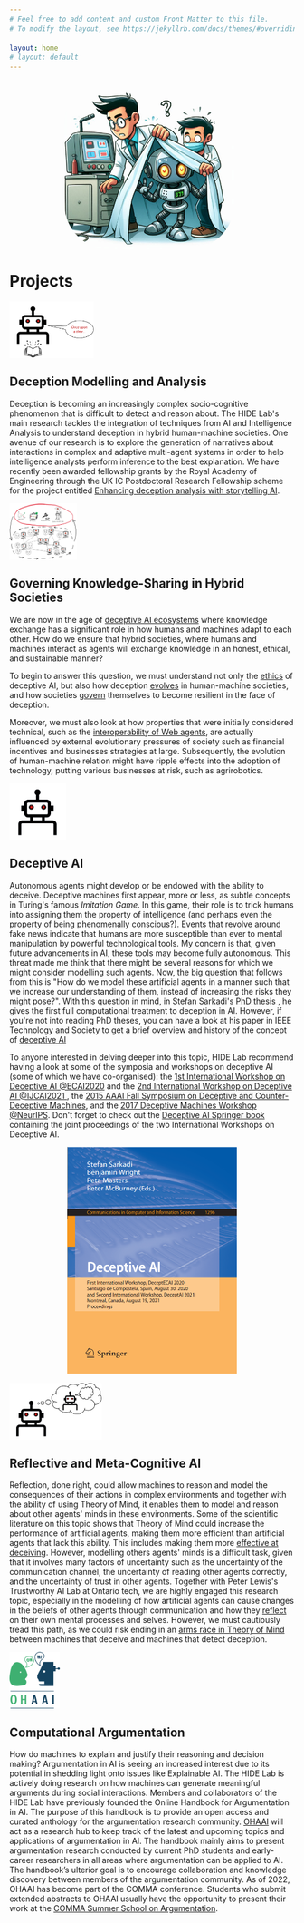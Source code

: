 ```yaml
---
# Feel free to add content and custom Front Matter to this file.
# To modify the layout, see https://jekyllrb.com/docs/themes/#overriding-theme-defaults

layout: home
# layout: default
---
```

<p align="center">
<img src="assets/img/team.jpeg" alt="team" width="300" align="center" style="margin-right:10px; border-radius:80px" />
</p>



# Projects

<img src="assets/img/story_AI.png" height="100" width=auto style="vertical-align:middle">
 
## Deception Modelling and Analysis

Deception is becoming an increasingly complex socio-cognitive phenomenon that is difficult to detect and reason about. The HIDE Lab's main research tackles the integration of techniques from AI and Intelligence Analysis to understand deception in hybrid human-machine societies. One avenue of our research is to explore the generation of narratives about  interactions in complex and adaptive multi-agent systems in order to help intelligence analysts perform inference to the best explanation. We have recently been awarded fellowship grants by the Royal Academy of Engineering through the UK IC Postdoctoral Research Fellowship scheme for the project entitled <a href="https://raeng.org.uk/programmes-and-prizes/programmes/uk-grants-and-prizes/support-for-research/induction-awardees/dr-stefan-sarkadi-king-s-college-london">Enhancing deception analysis with storytelling AI</a>.



<img src="assets/img/decosystem.png" height="100" width=auto style="vertical-align:middle">

## Governing Knowledge-Sharing in Hybrid Societies

We are now in the age of <a href="https://dl.acm.org/doi/abs/10.1145/3571884.3603754" >deceptive AI ecosystems</a> where knowledge exchange has a significant role in how humans and machines adapt to each other. How do we ensure that hybrid societies, where humans and machines interact as agents will exchange knowledge in an honest, ethical, and sustainable manner? 

To begin to answer this question, we must understand not only the <a href='https://kclpure.kcl.ac.uk/ws/portalfiles/portal/204173407/AAMAS_2023_Dishonest_AI_Study_9_.pdf'>ethics</a> of deceptive AI, but also how deception <a href='https://royalsocietypublishing.org/doi/pdf/10.1098/rsos.201032'>evolves</a> in human-machine societies, and how societies <a href='https://dl.acm.org/doi/pdf/10.1145/3638549'>govern</a> themselves to become resilient in the face of deception. 

Moreover, we must also look at how properties that were initially considered technical, such as the <a href='https://ieeexplore.ieee.org/abstract/document/9931915'>interoperability of Web agents</a>, are actually influenced by external evolutionary pressures of society such as financial incentives and businesses strategies at large. Subsequently, the evolution of human-machine relation might have ripple effects into the adoption of technology, putting various businesses at risk, such as agrirobotics.




<img src="assets/img/portfolio/robot.png" height="100" width=auto style="vertical-align:middle">

## Deceptive AI

Autonomous agents might develop or be endowed with the ability to deceive. Deceptive machines first appear, more or less, as subtle concepts in Turing's famous <i>Imitation Game</i>. In this game, their role is to trick humans into assigning them the property of intelligence (and perhaps even the property of being phenomenally conscious?). Events that revolve around fake news indicate that humans are more susceptible than ever to mental manipulation by powerful technological tools. My concern is that, given future advancements in AI, these tools may become fully autonomous. This threat made me think that there might be several reasons for which we might consider modelling such agents. Now, the big question that follows from this is "How do we model these artificial agents in a manner such that we increase our understanding of them, instead of increasing the risks they might pose?". With this question in mind, in Stefan Sarkadi's <a href="https://kclpure.kcl.ac.uk/portal/en/theses/deception(472436d1-6edc-4958-85c5-0941ac948189).html">	PhD thesis </a>, he gives the first full computational treatment to deception in AI. However, if you're not into reading PhD theses, you can have a look at his paper in IEEE Technology and Society to get a brief overview and history of the concept of  <a href="https://ieeexplore.ieee.org/document/10410131">deceptive AI</a>

To anyone interested in delving deeper into this topic, HIDE Lab recommend having a look at some of the symposia and workshops on deceptive AI (some of which we have co-organised): the <a href="https://sites.google.com/view/deceptecai2020">1st International Workshop on Deceptive AI @ECAI2020</a> and  the <a href="https://sites.google.com/view/deceptai2021"> 2nd International Workshop on Deceptive AI @IJCAI2021 </a>, the <a href="https://aaai.org/Press/Reports/Symposia/Fall/fs-15-03.php">2015 AAAI Fall Symposium on Deceptive and Counter-Deceptive Machines</a>, and the <a href="https://www.machinedeception.com/">2017 Deceptive Machines Workshop @NeurIPS</a>. Don't forget to check out the <a href="https://rd.springer.com/book/10.1007%2F978-3-030-91779-1">Deceptive AI Springer book</a> containing the joint proceedings of the two International Workshops on Deceptive AI.

<p style="text-align:center;"><a href="https://rd.springer.com/book/10.1007%2F978-3-030-91779-1"><img src="assets/img/proc.jpeg" alt="proceedings" height="400" width="300"></a></p>


<img src="assets/img/portfolio/tom.png" height="100" width=auto style="vertical-align:middle">

## Reflective and Meta-Cognitive AI
					
<p> Reflection, done right, could allow machines to reason and model the consequences of their actions in complex environments and together with the ability of using Theory of Mind, it enables them to model and reason about other agents' minds in these environments. Some of the scientific literature on this topic shows that Theory of Mind could increase the performance of artificial agents, making them more efficient than artificial agents that lack this ability. This includes making them more  <a href="https://content.iospress.com/articles/ai-communications/aic190615">effective at deceiving</a>. However, modelling others agents' minds is a difficult task, given that it involves many factors of uncertainty such as the uncertainty of the communication channel, the uncertainty of reading other agents correctly, and the uncertainty of trust in other agents. Together with Peter Lewis's Trustworthy AI Lab at Ontario tech, we are highly engaged this research topic, especially in the modelling of how artificial agents can cause changes in the beliefs of other agents through communication and how they <a href="https://arxiv.org/abs/2301.10823">reflect</a> on their own mental processes and selves. However, we must cautiously tread this path, as we could risk ending in an <a href="https://kclpure.kcl.ac.uk/portal/en/publications/an-arms-race-in-theory-of-mind-deception-drives-the-emergence-of-">arms race in Theory of Mind</a> between machines that deceive and machines that detect deception.</p>




<img src="assets/img/portfolio/ohaai.png" height="100" width=auto style="vertical-align:middle">

## Computational Argumentation

How do machines to explain and justify their reasoning and decision making? Argumentation in AI is seeing an increased interest due to its potential in shedding light onto issues like Explainable AI. The HIDE Lab is actively doing research on how machines can generate meaningful arguments during social interactions. Members and collaborators of the HIDE Lab have previously founded the Online Handbook for Argumentation in AI. The purpose of this handbook is to provide an open access and curated anthology for the argumentation research community. <a href="https://ohaai.github.io/">OHAAI</a> will act as a research hub to keep track of the latest and upcoming topics and applications of argumentation in AI. The handbook mainly aims to present argumentation research conducted by current PhD students and early-career researchers in all areas where argumentation can be applied to AI. The handbook’s ulterior goal is to encourage collaboration and knowledge discovery between members of the argumentation community. As of 2022, OHAAI has become part of the COMMA conference. Students who submit extended abstracts to OHAAI usually have the opportunity to present their work at the <a href='https://comma.csc.liv.ac.uk/'>COMMA Summer School on Argumentation</a>.

